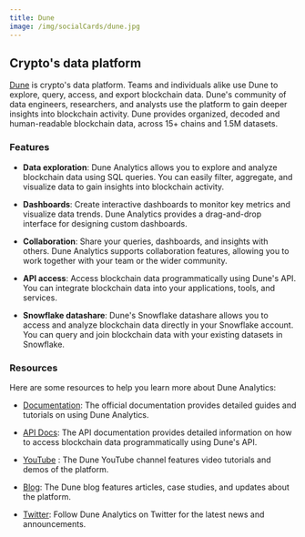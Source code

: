 ```yaml
---
title: Dune
image: /img/socialCards/dune.jpg
---
```


## Crypto's data platform

[Dune](https://dune.com/) is crypto's data platform. Teams and individuals alike
use Dune to explore, query, access, and export blockchain data. Dune's community
of data engineers, researchers, and analysts use the platform to gain deeper
insights into blockchain activity. Dune provides organized, decoded and
human-readable blockchain data, across 15+ chains and 1.5M datasets.

### Features

- **Data exploration**: Dune Analytics allows you to explore and analyze
  blockchain data using SQL queries. You can easily filter, aggregate, and
  visualize data to gain insights into blockchain activity.

- **Dashboards**: Create interactive dashboards to monitor key metrics and
  visualize data trends. Dune Analytics provides a drag-and-drop interface for
  designing custom dashboards.

- **Collaboration**: Share your queries, dashboards, and insights with others.
  Dune Analytics supports collaboration features, allowing you to work together
  with your team or the wider community.

- **API access**: Access blockchain data programmatically using Dune's API. You
  can integrate blockchain data into your applications, tools, and services.

- **Snowflake datashare**: Dune's Snowflake datashare allows you to access and
  analyze blockchain data directly in your Snowflake account. You can query and
  join blockchain data with your existing datasets in Snowflake.

### Resources

Here are some resources to help you learn more about Dune Analytics:

- [Documentation](https://docs.dune.com/): The official documentation provides
  detailed guides and tutorials on using Dune Analytics.

- [API Docs](https://docs.dune.com/api): The API documentation provides detailed
  information on how to access blockchain data programmatically using Dune's
  API.

- [YouTube](https://www.youtube.com/@dunecom) : The Dune YouTube channel
  features video tutorials and demos of the platform.

- [Blog](https://dune.com/blog): The Dune blog features articles, case studies,
  and updates about the platform.

- [Twitter](https://twitter.com/duneanalytics): Follow Dune Analytics on Twitter
  for the latest news and announcements.
